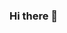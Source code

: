 ### Hi there 👋

<!--
**gomeslucasm/gomeslucasm** is a ✨ _special_ ✨ repository because its `README.md` (this file) appears on your GitHub profile.

Here are some ideas to get you started:

[<a href ='https://www.linkedin.com/in/lucas-gomes-43ba57170/'
  ><img src="https://img.shields.io/badge/linkedin-%230077B5.svg?&style=for-the-badge&logo=linkedin&logoColor=white" />
</a> ]

- 🔭 I’m currently working on ...
- 🌱 I’m currently learning ...
- 👯 I’m looking to collaborate on ...
- 🤔 I’m looking for help with ...
- 💬 Ask me about ...
- 📫 How to reach me: ...
- 😄 Pronouns: ...
- ⚡ Fun fact: ...
-->

